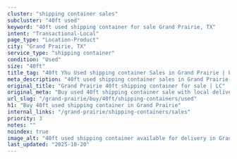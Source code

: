 ```yaml
---
cluster: "shipping container sales"
subcluster: "40ft used"
keyword: "40ft used shipping container for sale Grand Prairie, TX"
intent: "Transactional-Local"
page_type: "Location-Product"
city: "Grand Prairie, TX"
service_type: "shipping container"
condition: "Used"
size: "40ft"
title_tag: "40ft Yhu Used shipping container Sales in Grand Prairie | LC Container"
meta_description: "40ft used shipping container sales in Grand Prairie. Fast delivery, competitive pricing. Serving shipping containers area. Quote ID: S98. Call (214) 524-4168 for your free quote today."
original_title: "Grand Prairie 40ft shipping container for sale | LC"
original_meta: "Buy used 40ft shipping container sale with local delivery in Grand Prairie, TX. LC Container — local Since 2003. Request a fast quote today."
url_slug: "/grand-prairie/buy/40ft/shipping-containers/used"
h1: "Buy 40ft used shipping container in Grand Prairie"
internal_links: "/grand-prairie/shipping-containers/sales"
priority: 3
notes: ""
noindex: true
image_alt: "40ft used shipping container available for delivery in Grand Prairie"
last_updated: "2025-10-20"
---
```


<!-- TODO: Add unique city/inventory copy, images, and internal links here. -->
